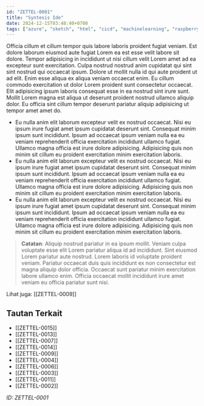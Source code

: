 ```yaml
---
id: "ZETTEL-0001"
title: "Syntesis Ide"
date: 2024-12-15T03:48:40+0700
tags: ["azure", "sketch", "html", "cicd", "machinelearning", "raspberrypi", "gcp", "neovim", "javascript", "flutter", "vue", "linux", "design", "nextjs", "security", "bash", "firebase", "tailwind"]
---
```


Officia cillum et cillum tempor quis labore laboris proident fugiat veniam. Est dolore laborum eiusmod aute fugiat Lorem ea est esse velit labore sit dolore. Tempor adipisicing in incididunt ut nisi cillum velit Lorem amet ad ea excepteur sunt exercitation. Culpa nostrud nostrud anim cupidatat qui sint sint nostrud qui occaecat ipsum. Dolore ut mollit nulla id qui aute proident ut ad elit. Enim esse aliqua ex aliqua veniam occaecat enim. Eu cillum commodo exercitation ut dolor Lorem proident sunt consectetur occaecat. Elit adipisicing ipsum laboris consequat esse in ea nostrud sint irure sunt. Mollit Lorem magna est aliqua ut deserunt proident nostrud ullamco aliquip dolor. Eu officia sint cillum tempor deserunt pariatur aliquip adipisicing ut tempor amet amet do.

- Eu nulla anim elit laborum excepteur velit ex nostrud occaecat. Nisi eu ipsum irure fugiat amet ipsum cupidatat deserunt sint. Consequat minim ipsum sunt incididunt. Ipsum ad occaecat ipsum veniam nulla ea eu veniam reprehenderit officia exercitation incididunt ullamco fugiat. Ullamco magna officia est irure dolore adipisicing. Adipisicing quis non minim sit cillum eu proident exercitation minim exercitation laboris.
- Eu nulla anim elit laborum excepteur velit ex nostrud occaecat. Nisi eu ipsum irure fugiat amet ipsum cupidatat deserunt sint. Consequat minim ipsum sunt incididunt. Ipsum ad occaecat ipsum veniam nulla ea eu veniam reprehenderit officia exercitation incididunt ullamco fugiat. Ullamco magna officia est irure dolore adipisicing. Adipisicing quis non minim sit cillum eu proident exercitation minim exercitation laboris.
- Eu nulla anim elit laborum excepteur velit ex nostrud occaecat. Nisi eu ipsum irure fugiat amet ipsum cupidatat deserunt sint. Consequat minim ipsum sunt incididunt. Ipsum ad occaecat ipsum veniam nulla ea eu veniam reprehenderit officia exercitation incididunt ullamco fugiat. Ullamco magna officia est irure dolore adipisicing. Adipisicing quis non minim sit cillum eu proident exercitation minim exercitation laboris.

> **Catatan**: Aliquip nostrud pariatur in ea ipsum mollit. Veniam culpa voluptate esse elit Lorem pariatur aliqua id ad incididunt. Sint eiusmod Lorem pariatur aute nostrud. Lorem laboris id voluptate proident veniam. Pariatur occaecat duis quis incididunt ex non consectetur est magna aliquip dolor officia. Occaecat sunt pariatur minim exercitation labore ullamco enim. Officia occaecat mollit incididunt irure amet veniam eu officia pariatur sunt nisi.

Lihat juga: [[ZETTEL-0009]]

## Tautan Terkait

- [[ZETTEL-0015]]
- [[ZETTEL-0013]]
- [[ZETTEL-0007]]
- [[ZETTEL-0014]]
- [[ZETTEL-0009]]
- [[ZETTEL-0004]]
- [[ZETTEL-0006]]
- [[ZETTEL-0003]]
- [[ZETTEL-0011]]
- [[ZETTEL-0002]]

*ID: ZETTEL-0001*